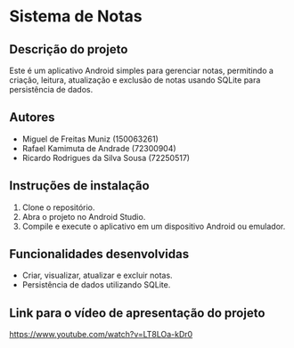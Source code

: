 # Sistema de Notas

## Descrição do projeto
Este é um aplicativo Android simples para gerenciar notas, permitindo a criação, leitura, atualização e exclusão de notas usando SQLite para persistência de dados.

## Autores
- Miguel de Freitas Muniz (150063261)
- Rafael Kamimuta de Andrade (72300904)
- Ricardo Rodrigues da Silva Sousa (72250517)

## Instruções de instalação
1. Clone o repositório.
2. Abra o projeto no Android Studio.
3. Compile e execute o aplicativo em um dispositivo Android ou emulador.

## Funcionalidades desenvolvidas
- Criar, visualizar, atualizar e excluir notas.
- Persistência de dados utilizando SQLite.

## Link para o vídeo de apresentação do projeto
https://www.youtube.com/watch?v=LT8LOa-kDr0
